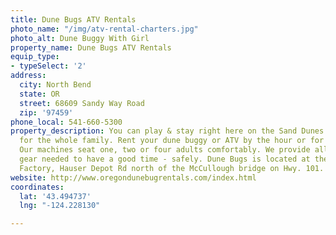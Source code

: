 ```yaml
---
title: Dune Bugs ATV Rentals
photo_name: "/img/atv-rental-charters.jpg"
photo_alt: Dune Buggy With Girl
property_name: Dune Bugs ATV Rentals
equip_type:
- typeSelect: '2'
address:
  city: North Bend
  state: OR
  street: 68609 Sandy Way Road
  zip: '97459'
phone_local: 541-660-5300
property_description: You can play & stay right here on the Sand Dunes...Entertainment
  for the whole family. Rent your dune buggy or ATV by the hour or for a full day.
  Our machines seat one, two or four adults comfortably. We provide all the safety
  gear needed to have a good time - safely. Dune Bugs is located at the Myrtlewood
  Factory, Hauser Depot Rd north of the McCullough bridge on Hwy. 101. Seasonal.
website: http://www.oregondunebugrentals.com/index.html
coordinates:
  lat: '43.494737'
  lng: "-124.228130"

---
```


